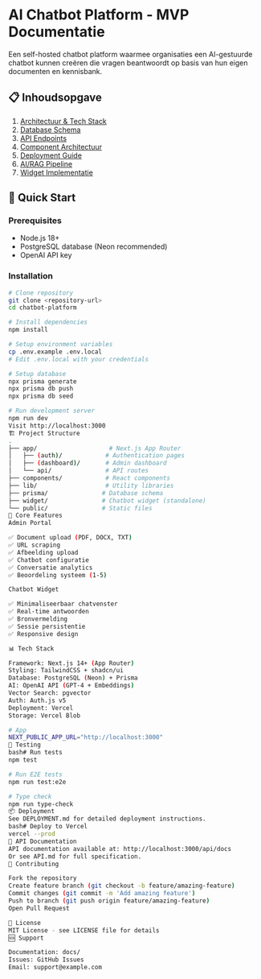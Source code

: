 # AI Chatbot Platform - MVP Documentatie

Een self-hosted chatbot platform waarmee organisaties een AI-gestuurde chatbot kunnen creëren die vragen beantwoordt op basis van hun eigen documenten en kennisbank.

## 📋 Inhoudsopgave

1. [Architectuur & Tech Stack](./docs/ARCHITECTURE.md)
2. [Database Schema](./docs/DATABASE.md)
3. [API Endpoints](./docs/API.md)
4. [Component Architectuur](./docs/COMPONENTS.md)
5. [Deployment Guide](./docs/DEPLOYMENT.md)
6. [AI/RAG Pipeline](./docs/RAG.md)
7. [Widget Implementatie](./docs/WIDGET.md)

## 🚀 Quick Start

### Prerequisites

- Node.js 18+
- PostgreSQL database (Neon recommended)
- OpenAI API key

### Installation

```bash
# Clone repository
git clone <repository-url>
cd chatbot-platform

# Install dependencies
npm install

# Setup environment variables
cp .env.example .env.local
# Edit .env.local with your credentials

# Setup database
npx prisma generate
npx prisma db push
npx prisma db seed

# Run development server
npm run dev
Visit http://localhost:3000
🏗️ Project Structure
.
├── app/                    # Next.js App Router
│   ├── (auth)/            # Authentication pages
│   ├── (dashboard)/       # Admin dashboard
│   └── api/               # API routes
├── components/            # React components
├── lib/                   # Utility libraries
├── prisma/               # Database schema
├── widget/               # Chatbot widget (standalone)
└── public/               # Static files
🔑 Core Features
Admin Portal

✅ Document upload (PDF, DOCX, TXT)
✅ URL scraping
✅ Afbeelding upload
✅ Chatbot configuratie
✅ Conversatie analytics
✅ Beoordeling systeem (1-5)

Chatbot Widget

✅ Minimaliseerbaar chatvenster
✅ Real-time antwoorden
✅ Bronvermelding
✅ Sessie persistentie
✅ Responsive design

📊 Tech Stack

Framework: Next.js 14+ (App Router)
Styling: TailwindCSS + shadcn/ui
Database: PostgreSQL (Neon) + Prisma
AI: OpenAI API (GPT-4 + Embeddings)
Vector Search: pgvector
Auth: Auth.js v5
Deployment: Vercel
Storage: Vercel Blob

# App
NEXT_PUBLIC_APP_URL="http://localhost:3000"
🧪 Testing
bash# Run tests
npm test

# Run E2E tests
npm run test:e2e

# Type check
npm run type-check
📦 Deployment
See DEPLOYMENT.md for detailed deployment instructions.
bash# Deploy to Vercel
vercel --prod
📖 API Documentation
API documentation available at: http://localhost:3000/api/docs
Or see API.md for full specification.
🤝 Contributing

Fork the repository
Create feature branch (git checkout -b feature/amazing-feature)
Commit changes (git commit -m 'Add amazing feature')
Push to branch (git push origin feature/amazing-feature)
Open Pull Request

📄 License
MIT License - see LICENSE file for details
🆘 Support

Documentation: docs/
Issues: GitHub Issues
Email: support@example.com
```
